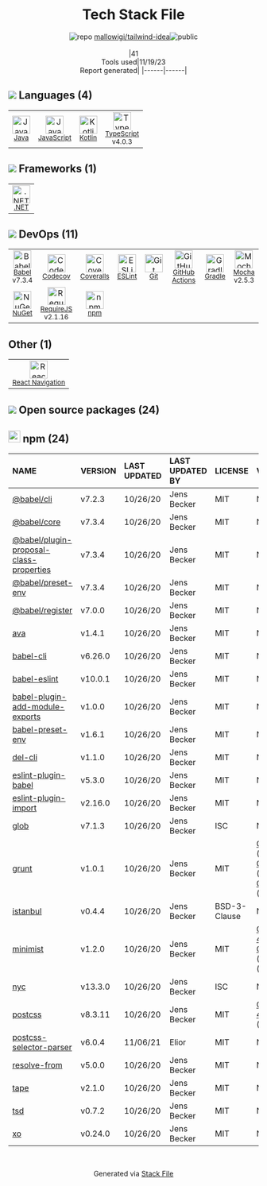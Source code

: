 <!--
--- Readme.md Snippet without images Start ---
## Tech Stack
mallowigi/tailwind-idea is built on the following main stack:
- [Coveralls](https://coveralls.io/) – Code Coverage
- [Mocha](http://mochajs.org/) – Javascript Testing Framework
- [RequireJS](http://requirejs.org/) – Front End Package Manager
- [Gradle](https://www.gradle.org/) – Java Build Tools
- [Java](https://www.java.com) – Languages
- [.NET](http://www.microsoft.com/net/) – Frameworks (Full Stack)
- [JavaScript](https://developer.mozilla.org/en-US/docs/Web/JavaScript) – Languages
- [TypeScript](http://www.typescriptlang.org) – Languages
- [Codecov](https://codecov.io/) – Code Coverage
- [Babel](http://babeljs.io/) – JavaScript Compilers
- [ESLint](http://eslint.org/) – Code Review
- [Kotlin](https://kotlinlang.org/) – Languages
- [React Navigation](https://reactnavigation.org/) – Cross-Platform Mobile Tools
- [GitHub Actions](https://github.com/features/actions) – Continuous Integration

Full tech stack [here](/techstack.md)
--- Readme.md Snippet without images End ---

--- Readme.md Snippet with images Start ---
## Tech Stack
mallowigi/tailwind-idea is built on the following main stack:
- <img width='25' height='25' src='https://img.stackshare.io/service/680/a43e4a04cb9f778842de43f95db59a14.png' alt='Coveralls'/> [Coveralls](https://coveralls.io/) – Code Coverage
- <img width='25' height='25' src='https://img.stackshare.io/service/832/mocha.png' alt='Mocha'/> [Mocha](http://mochajs.org/) – Javascript Testing Framework
- <img width='25' height='25' src='https://img.stackshare.io/service/852/1781835.png' alt='RequireJS'/> [RequireJS](http://requirejs.org/) – Front End Package Manager
- <img width='25' height='25' src='https://img.stackshare.io/service/975/gradlephant-social-black-bg.png' alt='Gradle'/> [Gradle](https://www.gradle.org/) – Java Build Tools
- <img width='25' height='25' src='https://img.stackshare.io/service/995/K85ZWV2F.png' alt='Java'/> [Java](https://www.java.com) – Languages
- <img width='25' height='25' src='https://img.stackshare.io/service/1014/IoPy1dce_400x400.png' alt='.NET'/> [.NET](http://www.microsoft.com/net/) – Frameworks (Full Stack)
- <img width='25' height='25' src='https://img.stackshare.io/service/1209/javascript.jpeg' alt='JavaScript'/> [JavaScript](https://developer.mozilla.org/en-US/docs/Web/JavaScript) – Languages
- <img width='25' height='25' src='https://img.stackshare.io/service/1612/bynNY5dJ.jpg' alt='TypeScript'/> [TypeScript](http://www.typescriptlang.org) – Languages
- <img width='25' height='25' src='https://img.stackshare.io/service/2673/Codecov_Mark_Circle_Pink.png' alt='Codecov'/> [Codecov](https://codecov.io/) – Code Coverage
- <img width='25' height='25' src='https://img.stackshare.io/service/2739/-1wfGjNw.png' alt='Babel'/> [Babel](http://babeljs.io/) – JavaScript Compilers
- <img width='25' height='25' src='https://img.stackshare.io/service/3337/Q4L7Jncy.jpg' alt='ESLint'/> [ESLint](http://eslint.org/) – Code Review
- <img width='25' height='25' src='https://img.stackshare.io/service/3750/pCfEzr6L.png' alt='Kotlin'/> [Kotlin](https://kotlinlang.org/) – Languages
- <img width='25' height='25' src='https://img.stackshare.io/service/6422/react-navigation.png' alt='React Navigation'/> [React Navigation](https://reactnavigation.org/) – Cross-Platform Mobile Tools
- <img width='25' height='25' src='https://img.stackshare.io/service/11563/actions.png' alt='GitHub Actions'/> [GitHub Actions](https://github.com/features/actions) – Continuous Integration

Full tech stack [here](/techstack.md)
--- Readme.md Snippet with images End ---
-->
<div align="center">

# Tech Stack File
![](https://img.stackshare.io/repo.svg "repo") [mallowigi/tailwind-idea](https://github.com/mallowigi/tailwind-idea)![](https://img.stackshare.io/public_badge.svg "public")
<br/><br/>
|41<br/>Tools used|11/19/23 <br/>Report generated|
|------|------|
</div>

## <img src='https://img.stackshare.io/languages.svg'/> Languages (4)
<table><tr>
  <td align='center'>
  <img width='36' height='36' src='https://img.stackshare.io/service/995/K85ZWV2F.png' alt='Java'>
  <br>
  <sub><a href="https://www.java.com">Java</a></sub>
  <br>
  <sub></sub>
</td>

<td align='center'>
  <img width='36' height='36' src='https://img.stackshare.io/service/1209/javascript.jpeg' alt='JavaScript'>
  <br>
  <sub><a href="https://developer.mozilla.org/en-US/docs/Web/JavaScript">JavaScript</a></sub>
  <br>
  <sub></sub>
</td>

<td align='center'>
  <img width='36' height='36' src='https://img.stackshare.io/service/3750/pCfEzr6L.png' alt='Kotlin'>
  <br>
  <sub><a href="https://kotlinlang.org/">Kotlin</a></sub>
  <br>
  <sub></sub>
</td>

<td align='center'>
  <img width='36' height='36' src='https://img.stackshare.io/service/1612/bynNY5dJ.jpg' alt='TypeScript'>
  <br>
  <sub><a href="http://www.typescriptlang.org">TypeScript</a></sub>
  <br>
  <sub>v4.0.3</sub>
</td>

</tr>
</table>

## <img src='https://img.stackshare.io/frameworks.svg'/> Frameworks (1)
<table><tr>
  <td align='center'>
  <img width='36' height='36' src='https://img.stackshare.io/service/1014/IoPy1dce_400x400.png' alt='.NET'>
  <br>
  <sub><a href="http://www.microsoft.com/net/">.NET</a></sub>
  <br>
  <sub></sub>
</td>

</tr>
</table>

## <img src='https://img.stackshare.io/devops.svg'/> DevOps (11)
<table><tr>
  <td align='center'>
  <img width='36' height='36' src='https://img.stackshare.io/service/2739/-1wfGjNw.png' alt='Babel'>
  <br>
  <sub><a href="http://babeljs.io/">Babel</a></sub>
  <br>
  <sub>v7.3.4</sub>
</td>

<td align='center'>
  <img width='36' height='36' src='https://img.stackshare.io/service/2673/Codecov_Mark_Circle_Pink.png' alt='Codecov'>
  <br>
  <sub><a href="https://codecov.io/">Codecov</a></sub>
  <br>
  <sub></sub>
</td>

<td align='center'>
  <img width='36' height='36' src='https://img.stackshare.io/service/680/a43e4a04cb9f778842de43f95db59a14.png' alt='Coveralls'>
  <br>
  <sub><a href="https://coveralls.io/">Coveralls</a></sub>
  <br>
  <sub></sub>
</td>

<td align='center'>
  <img width='36' height='36' src='https://img.stackshare.io/service/3337/Q4L7Jncy.jpg' alt='ESLint'>
  <br>
  <sub><a href="http://eslint.org/">ESLint</a></sub>
  <br>
  <sub></sub>
</td>

<td align='center'>
  <img width='36' height='36' src='https://img.stackshare.io/service/1046/git.png' alt='Git'>
  <br>
  <sub><a href="http://git-scm.com/">Git</a></sub>
  <br>
  <sub></sub>
</td>

<td align='center'>
  <img width='36' height='36' src='https://img.stackshare.io/service/11563/actions.png' alt='GitHub Actions'>
  <br>
  <sub><a href="https://github.com/features/actions">GitHub Actions</a></sub>
  <br>
  <sub></sub>
</td>

<td align='center'>
  <img width='36' height='36' src='https://img.stackshare.io/service/975/gradlephant-social-black-bg.png' alt='Gradle'>
  <br>
  <sub><a href="https://www.gradle.org/">Gradle</a></sub>
  <br>
  <sub></sub>
</td>

<td align='center'>
  <img width='36' height='36' src='https://img.stackshare.io/service/832/mocha.png' alt='Mocha'>
  <br>
  <sub><a href="http://mochajs.org/">Mocha</a></sub>
  <br>
  <sub>v2.5.3</sub>
</td>

</tr>
<tr>
  <td align='center'>
  <img width='36' height='36' src='https://img.stackshare.io/service/2637/6I3oEOP4_400x400.jpg' alt='NuGet'>
  <br>
  <sub><a href="https://www.nuget.org/">NuGet</a></sub>
  <br>
  <sub></sub>
</td>

<td align='center'>
  <img width='36' height='36' src='https://img.stackshare.io/service/852/1781835.png' alt='RequireJS'>
  <br>
  <sub><a href="http://requirejs.org/">RequireJS</a></sub>
  <br>
  <sub>v2.1.16</sub>
</td>

<td align='center'>
  <img width='36' height='36' src='https://img.stackshare.io/service/1120/lejvzrnlpb308aftn31u.png' alt='npm'>
  <br>
  <sub><a href="https://www.npmjs.com/">npm</a></sub>
  <br>
  <sub></sub>
</td>

</tr>
</table>

## Other (1)
<table><tr>
  <td align='center'>
  <img width='36' height='36' src='https://img.stackshare.io/service/6422/react-navigation.png' alt='React Navigation'>
  <br>
  <sub><a href="https://reactnavigation.org/">React Navigation</a></sub>
  <br>
  <sub></sub>
</td>

</tr>
</table>


## <img src='https://img.stackshare.io/group.svg' /> Open source packages (24)</h2>

## <img width='24' height='24' src='https://img.stackshare.io/service/1120/lejvzrnlpb308aftn31u.png'/> npm (24)

|NAME|VERSION|LAST UPDATED|LAST UPDATED BY|LICENSE|VULNERABILITIES|
|:------|:------|:------|:------|:------|:------|
|[@babel/cli](https://www.npmjs.com/@babel/cli)|v7.2.3|10/26/20|Jens Becker |MIT|N/A|
|[@babel/core](https://www.npmjs.com/@babel/core)|v7.3.4|10/26/20|Jens Becker |MIT|N/A|
|[@babel/plugin-proposal-class-properties](https://www.npmjs.com/@babel/plugin-proposal-class-properties)|v7.3.4|10/26/20|Jens Becker |MIT|N/A|
|[@babel/preset-env](https://www.npmjs.com/@babel/preset-env)|v7.3.4|10/26/20|Jens Becker |MIT|N/A|
|[@babel/register](https://www.npmjs.com/@babel/register)|v7.0.0|10/26/20|Jens Becker |MIT|N/A|
|[ava](https://www.npmjs.com/ava)|v1.4.1|10/26/20|Jens Becker |MIT|N/A|
|[babel-cli](https://www.npmjs.com/babel-cli)|v6.26.0|10/26/20|Jens Becker |MIT|N/A|
|[babel-eslint](https://www.npmjs.com/babel-eslint)|v10.0.1|10/26/20|Jens Becker |MIT|N/A|
|[babel-plugin-add-module-exports](https://www.npmjs.com/babel-plugin-add-module-exports)|v1.0.0|10/26/20|Jens Becker |MIT|N/A|
|[babel-preset-env](https://www.npmjs.com/babel-preset-env)|v1.6.1|10/26/20|Jens Becker |MIT|N/A|
|[del-cli](https://www.npmjs.com/del-cli)|v1.1.0|10/26/20|Jens Becker |MIT|N/A|
|[eslint-plugin-babel](https://www.npmjs.com/eslint-plugin-babel)|v5.3.0|10/26/20|Jens Becker |MIT|N/A|
|[eslint-plugin-import](https://www.npmjs.com/eslint-plugin-import)|v2.16.0|10/26/20|Jens Becker |MIT|N/A|
|[glob](https://www.npmjs.com/glob)|v7.1.3|10/26/20|Jens Becker |ISC|N/A|
|[grunt](https://www.npmjs.com/grunt)|v1.0.1|10/26/20|Jens Becker |MIT|[CVE-2022-1537](https://github.com/advisories/GHSA-rm36-94g8-835r) (High)<br/>[CVE-2020-7729](https://github.com/advisories/GHSA-m5pj-vjjf-4m3h) (High)<br/>[CVE-2022-0436](https://github.com/advisories/GHSA-j383-35pm-c5h4) (Moderate)|
|[istanbul](https://www.npmjs.com/istanbul)|v0.4.4|10/26/20|Jens Becker |BSD-3-Clause|N/A|
|[minimist](https://www.npmjs.com/minimist)|v1.2.0|10/26/20|Jens Becker |MIT|[CVE-2021-44906](https://github.com/advisories/GHSA-xvch-5gv4-984h) (Critical)<br/>[CVE-2020-7598](https://github.com/advisories/GHSA-vh95-rmgr-6w4m) (Moderate)<br/>[](https://github.com/advisories/GHSA-7fhm-mqm4-2wp7) (Moderate)|
|[nyc](https://www.npmjs.com/nyc)|v13.3.0|10/26/20|Jens Becker |ISC|N/A|
|[postcss](https://www.npmjs.com/postcss)|v8.3.11|10/26/20|Jens Becker |MIT|[CVE-2023-44270](https://github.com/advisories/GHSA-7fh5-64p2-3v2j) (Moderate)|
|[postcss-selector-parser](https://www.npmjs.com/postcss-selector-parser)|v6.0.4|11/06/21|Elior |MIT|N/A|
|[resolve-from](https://www.npmjs.com/resolve-from)|v5.0.0|10/26/20|Jens Becker |MIT|N/A|
|[tape](https://www.npmjs.com/tape)|v2.1.0|10/26/20|Jens Becker |MIT|N/A|
|[tsd](https://www.npmjs.com/tsd)|v0.7.2|10/26/20|Jens Becker |MIT|N/A|
|[xo](https://www.npmjs.com/xo)|v0.24.0|10/26/20|Jens Becker |MIT|N/A|

<br/>
<div align='center'>

Generated via [Stack File](https://github.com/marketplace/stack-file)
